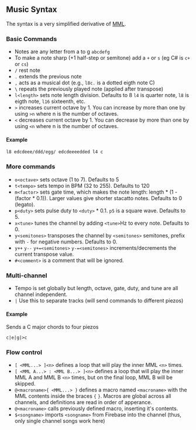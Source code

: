 ## Music Syntax

The syntax is a very simplified derivative of [MML](http://en.wikipedia.org/wiki/Music_Macro_Language).

### Basic Commands

* Notes are any letter from a to g `abcdefg`
* To make a note sharp (+1 half-step or semitone) add a `+` or `s` (eg C# is `c+` or `cs`)
* `/` rest note
* `.` extends the previous note
* `,` acts as a musical dot (e.g., `l8c.` is a dotted eigth note C)
* `\` repeats the previously played note (applied after transpose)
* `l<length>` sets note length division. Defaults to 8
  `l4` is quarter note, `l8` is eigth note, `l16` sixteenth, etc.
* `>` increases current octave by 1.  You can increase by more than one by using `>n` where n is the number of octaves.
* `<` decreases current octave by 1.  You can decrease by more than one by using `<n` where n is the number of octaves.

#### Example

`l8 edcdeee/ddd/egg/ edcdeeeedded l4 c`

### More commands

* `o<octave>` sets octave (1 to 7). Defaults to 5
* `t<tempo>` sets tempo in BPM (32 to 255). Defaults to 120
* `m<factor>` sets gate time, which makes the note length: length \* (1 - (factor * 0.1)). 
  Larger values give shorter stacatto notes. Defaults to 0 (legato).
* `p<duty>` sets pulse duty to `<duty>` * 0.1.
  `p5` is a square wave. Defaults to 5.
* `x<tune>` tunes the channel by adding `<tune>`Hz to every note. Defaults to 0.
* `y<semitones>` transposes the channel by `<semitones>` semitones, prefix with `-` for negative numbers. Defaults to 0.
* `y++` `y--` `y+=<semitones>` `y-=<semitones>` increments/decrements the current transpose value.
* `#<comment>` is a comment that will be ignored.

### Multi-channel

* Tempo is set globally but length, octave, gate, duty, and tune are all channel independent.
* `|` Use this to separate tracks (will send commands to different piezos)

#### Example

Sends a C major chords to four piezos

`c|e|g|>c`

### Flow control

* `[ <MML...> ]<n>` defines a loop that will play the inner MML `<n>` times.  
* `[ <MML A...> : <MML B...> ]<n>` defines a loop that will play the inner MML A and MML B `<n>` times, but on the final loop, MML B will be skipped.
* `@<macroname>{ <MML...> }` defines a macro named `<macroname>` with the MML contents inside the braces `{` `}`.  Macros are global across all channels, and definitions are read in order of apperance.
* `@<macroname>` calls previously defined macro, inserting it's contents.
* `$<songname>` imports `<songname>` from Firebase into the channel (thus, only single channel songs work here)

